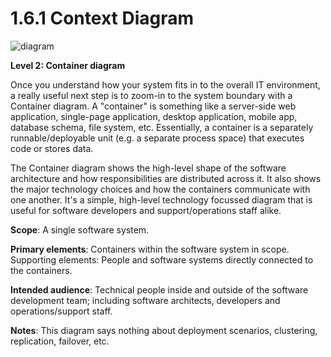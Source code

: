# 1.6.1 Context Diagram

![diagram](https://www.plantuml.com/plantuml/svg/0/XLDBJyCm3BxtLvXT007hXHCd9fWOQC2qTKAS9jCQ6YbDgiHXsh_7sTQrOpnkYMD__XxAjMTq72gT72cJwr0GbCorlqfJXyl-X-8ol0LFBhU6oN0_jrMAXLDeFdMeGtfpUJ7HQ7Z-E4urCdcMqk96kb4PSlqwOYVZmUlpF5kyt6UZnNXuDtowFJbDaWavRys93pMv1HQLCkVGcyKR3E9DUNR8rlMal2w0VGTvhxMIbjewHjqxxS2i7xf8cyvVm12Q4S0yjy5m2qPLhUsAI9g7ssCSp9GZ_10VO5SL7JkrBOSDkIw9oOQkbARXRGNMmHILzd068yjBmLtZbmH-vPagO0ibcaAJj1P22Xn5VmjOIYOjSu5QegFIIaZ2fQN23TKjRHZ4oy7-mwqUPMUSzb7RbFH-G8SI7z78ejs3RzoKWobQTX5kYxQNqx-0nxwJJqHem_bnLaPHwwrjZOQE7J-4H4BqJvltb4JF7cRFJ-aeooQpxx8Qr6u0yxeGqCqAaIEVZeC_W4ckXSVwltm1)

**Level 2: Container diagram**

Once you understand how your system fits in to the overall IT environment, a really useful next step is to zoom-in to the system boundary with a Container diagram. A "container" is something like a server-side web application, single-page application, desktop application, mobile app, database schema, file system, etc. Essentially, a container is a separately runnable/deployable unit (e.g. a separate process space) that executes code or stores data.

The Container diagram shows the high-level shape of the software architecture and how responsibilities are distributed across it. It also shows the major technology choices and how the containers communicate with one another. It's a simple, high-level technology focussed diagram that is useful for software developers and support/operations staff alike.

**Scope**: A single software system.

**Primary elements**: Containers within the software system in scope.
Supporting elements: People and software systems directly connected to the containers.

**Intended audience**: Technical people inside and outside of the software development team; including software architects, developers and operations/support staff.

**Notes**: This diagram says nothing about deployment scenarios, clustering, replication, failover, etc.